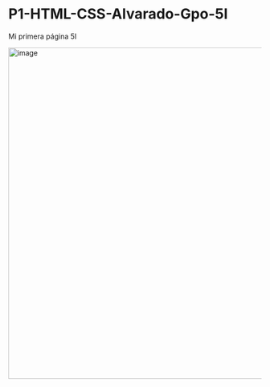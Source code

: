 # P1-HTML-CSS-Alvarado-Gpo-5I
Mi primera página 5I

<img width="1101" height="659" alt="image" src="https://github.com/user-attachments/assets/d16088d4-11b3-41d6-a114-7512c99100f1" />
